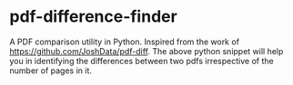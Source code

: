 # pdf-difference-finder
A PDF comparison utility in Python.
Inspired from the work of https://github.com/JoshData/pdf-diff. The above python snippet will help you in identifying the differences between two pdfs irrespective of the number of pages in it.
